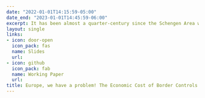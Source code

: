 ```yaml
---
date: "2022-01-01T14:15:59-05:00"
date_end: "2023-01-01T14:45:59-06:00"
excerpt: It has been almost a quarter-century since the Schengen Area was founded in 1995. Since then, there have been no such tight restrictions on internal borders as during the COVID-19 pandemic in Europe. Since a pandemic is a present- time shock, evaluating the socioeconomic impact is limited. To overcome this challenge, I use an unconventional data source, NASA’s Black Marble Nighttime Lights (NTL) products, to measure the potential economic cost of controlling European borders. I have constructed a novel geo-coded NTL dataset spanning the pre-and post-periods of introducing border controls in European municipalities. This study demonstrates that remotely sensed monthly NTL intensity decreased in border regions after the imposing of border controls compared to the interior areas. I found that border restrictions had heterogeneous effects. The decline in NTL radiance in border municipalities compared to interiors is approximately 4% larger in New Member States (East) than in Old Member States (West). Moreover, using a cross-border (CB) cooperation survey which was conducted in 2020, I introduce municipality-type subgroups which explain the main channels of severe decline in NTL in border regions after imposing border controls. I expect that if residents oftentimes travel abroad, commute to neighboring border regions, reside in large cities, and are skilled workers, such border regions lose the most from COVID-19-induced border restrictions. Moreover, for respondents who commute to foreign cross-border regions because of leisure or work, or shopping, the decline in NTL should be major in the cross-border regions where they would commute under "normal" situations.
layout: single
links:
- icon: door-open
  icon_pack: fas
  name: Slides
  url: 
- icon: github
  icon_pack: fab
  name: Working Paper
  url: 
title: Europe, we have a problem! The Economic Cost of Border Controls during COVID-19
---
```


